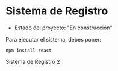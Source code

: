 <h1>Sistema de Registro</h1>

- Estado del proyecto: "En construcción"

Para ejecutar el sistema, debes poner:

```npm install react ```

Sistema de Registro 2
